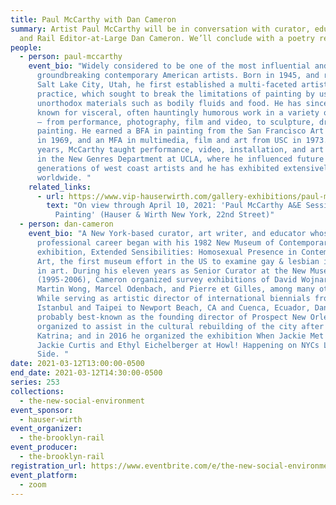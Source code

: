 ```yaml
---
title: Paul McCarthy with Dan Cameron
summary: Artist Paul McCarthy will be in conversation with curator, educator,
  and Rail Editor-at-Large Dan Cameron. We’ll conclude with a poetry reading.
people:
  - person: paul-mccarthy
    event_bio: "Widely considered to be one of the most influential and
      groundbreaking contemporary American artists. Born in 1945, and raised in
      Salt Lake City, Utah, he first established a multi-faceted artistic
      practice, which sought to break the limitations of painting by using
      unorthodox materials such as bodily fluids and food. He has since become
      known for visceral, often hauntingly humorous work in a variety of mediums
      – from performance, photography, film and video, to sculpture, drawing and
      painting. He earned a BFA in painting from the San Francisco Art Institute
      in 1969, and an MFA in multimedia, film and art from USC in 1973. For 18
      years, McCarthy taught performance, video, installation, and art history
      in the New Genres Department at UCLA, where he influenced future
      generations of west coast artists and he has exhibited extensively
      worldwide. "
    related_links:
      - url: https://www.vip-hauserwirth.com/gallery-exhibitions/paul-mccarthy-ae-sessions-drawing-and-painting?utm_source=brooklynrail&utm_medium=banner&utm_term=mar-2021&utm_content=exhibition-text-link&utm_campaign=HWNY22_Paul-McCarthy_event-sponsorship-event-page
        text: "On view through April 10, 2021: 'Paul McCarthy A&E Sessions – Drawing and
          Painting' (Hauser & Wirth New York, 22nd Street)"
  - person: dan-cameron
    event_bio: "A New York-based curator, art writer, and educator whose
      professional career began with his 1982 New Museum of Contemporary Art
      exhibition, Extended Sensibilities: Homosexual Presence in Contemporary
      Art, the first museum effort in the US to examine gay & lesbian identity
      in art. During his eleven years as Senior Curator at the New Museum
      (1995-2006), Cameron organized survey exhibitions of David Wojnarowicz,
      Martin Wong, Marcel Odenbach, and Pierre et Gilles, among many others.
      While serving as artistic director of international biennials from
      Istanbul and Taipei to Newport Beach, CA and Cuenca, Ecuador, Dan is
      probably best-known as the founding director of Prospect New Orleans,
      organized to assist in the cultural rebuilding of the city after Hurricane
      Katrina; and in 2016 he organized the exhibition When Jackie Met Ethyl on
      Jackie Curtis and Ethyl Eichelberger at Howl! Happening on NYCs Lower East
      Side. "
date: 2021-03-12T13:00:00-0500
end_date: 2021-03-12T14:30:00-0500
series: 253
collections:
  - the-new-social-environment
event_sponsor:
  - hauser-wirth
event_organizer:
  - the-brooklyn-rail
event_producer:
  - the-brooklyn-rail
registration_url: https://www.eventbrite.com/e/the-new-social-environment-253-paul-mccarthy-tickets-144038907249
event_platform:
  - zoom
---
```

